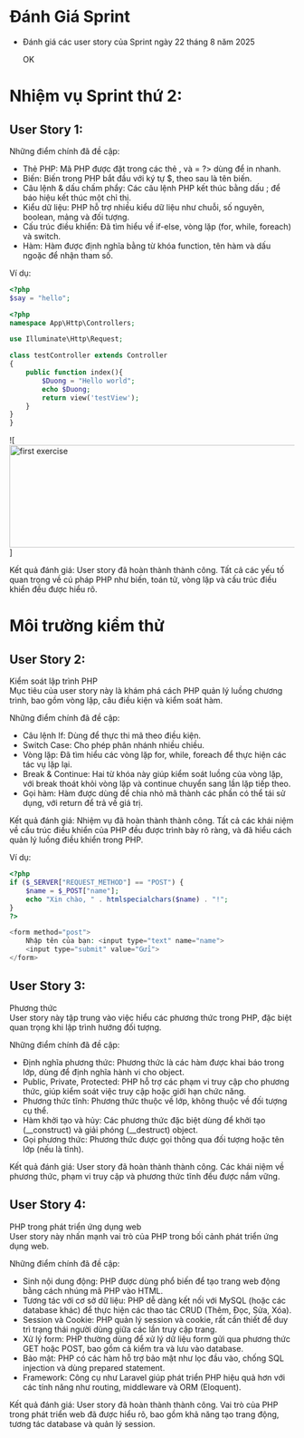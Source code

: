 # Đánh Giá Sprint
+ Đánh giá các user story của Sprint ngày 22 tháng 8 năm 2025

  OK
# Nhiệm vụ Sprint thứ 2:
## User Story 1:
Những điểm chính đã đề cập:

- Thẻ PHP: Mã PHP được đặt trong các thẻ <?php ... ?>, và = ?> dùng để in nhanh.
- Biến: Biến trong PHP bắt đầu với ký tự $, theo sau là tên biến.
- Câu lệnh & dấu chấm phẩy: Các câu lệnh PHP kết thúc bằng dấu ; để báo hiệu kết thúc một chỉ thị.
- Kiểu dữ liệu: PHP hỗ trợ nhiều kiểu dữ liệu như chuỗi, số nguyên, boolean, mảng và đối tượng.
- Cấu trúc điều khiển: Đã tìm hiểu về if-else, vòng lặp (for, while, foreach) và switch.
- Hàm: Hàm được định nghĩa bằng từ khóa function, tên hàm và dấu ngoặc để nhận tham số.

Ví dụ:
```php
<?php
$say = "hello";
```

```php
<?php
namespace App\Http\Controllers;

use Illuminate\Http\Request;

class testController extends Controller
{
    public function index(){
        $Duong = "Hello world";
        echo $Duong;
        return view('testView');
    }
}
}
```
![<img width="1559" height="181" alt="first exercise" src="https://github.com/user-attachments/assets/ed2e62fc-5328-4d6b-be92-a9dfbb5bee8f" />]

Kết quả đánh giá: User story đã hoàn thành thành công. Tất cả các yếu tố quan trọng về cú pháp PHP như biến, toán tử, vòng lặp và cấu trúc điều khiển đều được hiểu rõ.


# Môi trường kiểm thử
## User Story 2:

Kiểm soát lập trình PHP  
Mục tiêu của user story này là khám phá cách PHP quản lý luồng chương trình, bao gồm vòng lặp, câu điều kiện và kiểm soát hàm.

Những điểm chính đã đề cập:

- Câu lệnh If: Dùng để thực thi mã theo điều kiện.
- Switch Case: Cho phép phân nhánh nhiều chiều.
- Vòng lặp: Đã tìm hiểu các vòng lặp for, while, foreach để thực hiện các tác vụ lặp lại.
- Break & Continue: Hai từ khóa này giúp kiểm soát luồng của vòng lặp, với break thoát khỏi vòng lặp và continue chuyển sang lần lặp tiếp theo.
- Gọi hàm: Hàm được dùng để chia nhỏ mã thành các phần có thể tái sử dụng, với return để trả về giá trị.

Kết quả đánh giá: Nhiệm vụ đã hoàn thành thành công. Tất cả các khái niệm về cấu trúc điều khiển của PHP đều được trình bày rõ ràng, và đã hiểu cách quản lý luồng điều khiển trong PHP.

Ví dụ:
```php
<?php
if ($_SERVER["REQUEST_METHOD"] == "POST") {
    $name = $_POST["name"];
    echo "Xin chào, " . htmlspecialchars($name) . "!";
}
?>

<form method="post">
    Nhập tên của bạn: <input type="text" name="name">
    <input type="submit" value="Gửi">
</form>
```

## User Story 3:
Phương thức  
User story này tập trung vào việc hiểu các phương thức trong PHP, đặc biệt quan trọng khi lập trình hướng đối tượng.

Những điểm chính đã đề cập:

- Định nghĩa phương thức: Phương thức là các hàm được khai báo trong lớp, dùng để định nghĩa hành vi cho object.
- Public, Private, Protected: PHP hỗ trợ các phạm vi truy cập cho phương thức, giúp kiểm soát việc truy cập hoặc giới hạn chức năng.
- Phương thức tĩnh: Phương thức thuộc về lớp, không thuộc về đối tượng cụ thể.
- Hàm khởi tạo và hủy: Các phương thức đặc biệt dùng để khởi tạo (__construct) và giải phóng (__destruct) object.
- Gọi phương thức: Phương thức được gọi thông qua đối tượng hoặc tên lớp (nếu là tĩnh).

Kết quả đánh giá: User story đã hoàn thành thành công. Các khái niệm về phương thức, phạm vi truy cập và phương thức tĩnh đều được nắm vững.

## User Story 4:
PHP trong phát triển ứng dụng web  
User story này nhấn mạnh vai trò của PHP trong bối cảnh phát triển ứng dụng web.

Những điểm chính đã đề cập:

- Sinh nội dung động: PHP được dùng phổ biến để tạo trang web động bằng cách nhúng mã PHP vào HTML.
- Tương tác với cơ sở dữ liệu: PHP dễ dàng kết nối với MySQL (hoặc các database khác) để thực hiện các thao tác CRUD (Thêm, Đọc, Sửa, Xóa).
- Session và Cookie: PHP quản lý session và cookie, rất cần thiết để duy trì trạng thái người dùng giữa các lần truy cập trang.
- Xử lý form: PHP thường dùng để xử lý dữ liệu form gửi qua phương thức GET hoặc POST, bao gồm cả kiểm tra và lưu vào database.
- Bảo mật: PHP có các hàm hỗ trợ bảo mật như lọc đầu vào, chống SQL injection và dùng prepared statement.
- Framework: Công cụ như Laravel giúp phát triển PHP hiệu quả hơn với các tính năng như routing, middleware và ORM (Eloquent).

Kết quả đánh giá: User story đã hoàn thành thành công. Vai trò của PHP trong phát triển web đã được hiểu rõ, bao gồm khả năng tạo trang động, tương tác database và quản lý session.
